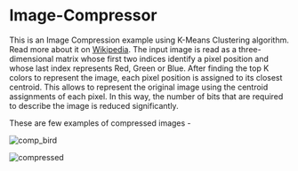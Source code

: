 # Image-Compressor
This is an Image Compression example using K-Means Clustering algorithm. Read more about it on [Wikipedia](https://en.wikipedia.org/wiki/K-means_clustering). The input image is read as a three-dimensional matrix
whose first two indices identify a pixel position and whose last index represents
Red, Green or Blue. After finding the top K colors to represent the image, each pixel
position is assigned to its closest centroid. This allows to represent the original 
image using the centroid assignments of each pixel. In this way, the number of bits 
that are required to describe the image is reduced significantly.

These are few examples of compressed images -

![comp_bird](https://user-images.githubusercontent.com/26625980/34304104-3fd54314-e75e-11e7-8812-c5e0d8bcf48d.png)

![compressed](https://user-images.githubusercontent.com/26625980/34304124-5ef5de20-e75e-11e7-89c8-4d69bdfc1b27.png)
